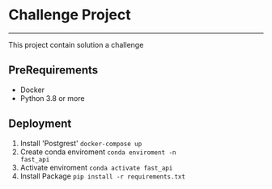 # Challenge Project
-------------------------------

This project contain solution a challenge

## PreRequirements
- Docker
- Python 3.8 or more

## Deployment 

1. Install 'Postgrest' <code>docker-compose up</code>
2. Create conda enviroment <code>conda enviroment -n fast_api</code>
3. Activate enviroment <code>conda activate fast_api</code>
4. Install Package <code>pip install -r requirements.txt</code>

## 

